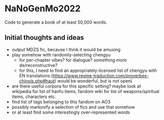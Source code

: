 # NaNoGenMo2022
Code to generate a book of at least 50,000 words.

## Initial thoughts and ideas

- output MDZS fic, because I think it would be amusing
- play somehow with randomly-selecting chengyu
  - for per-chapter vibes? for dialogue? something more de/reconstructive?
  - for this, I need to find an appropriately-licensed list of chengyu with EN translations (https://www.regine-traduction.com/proverbes-chinois.php#haut) would be wonderful, but is not open)
- are there useful corpora for this specific setting? maybe look at wikipedia for list of hanfu items, fandom wiki for list of weapons/spiritual items, characters etc.
- find list of tags belonging to this fandom on AO3
- possibly markovify a selection of fics and use that somehow
- or at least find some interestingly over-represented words
